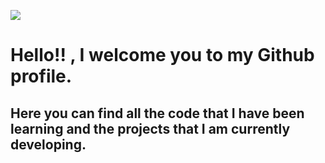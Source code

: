 ![](![Cabecera-Javiergarcía](https://user-images.githubusercontent.com/110486658/186358855-b50d5c61-fff0-4fa8-83e2-dcf9bff040d3.jpeg)
)


# Hello!! , I welcome you to my Github profile.

## Here you can find all the code that I have been learning and the projects that I am currently developing.


